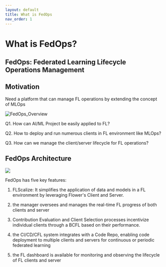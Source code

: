 ```yaml
---
layout: default
title: What is FedOps
nav_order: 1
---
```


# What is FedOps?

## **FedOps: Federated Learning Lifecycle Operations Management**

## Motivation


 Need a platform that can manage FL operations by extending the concept of MLOps


![FedOps_Overview](./img/FedOps_Overview.PNG)

  Q1. How can AI/ML Project be easily applied to FL?



  Q2. How to deploy and run numerous clients in FL       environment like MLOps?



  Q3. How can we manage the client/server lifecycle for FL operations?

## FedOps Architecture

![](./img/architecture.PNG)

FedOps has five key features:

1. FLScalize: It simplifies the application of data and models in a FL environment by leveraging Flower's Client and Server.

2.  the manager oversees and manages the real-time FL progress of both clients and server
3. Contribution Evaluation and Client Selection processes incentivize individual clients through a BCFL based on their performance.

4. the CI/CD/CFL system integrates with a Code Repo, 
enabling code deployment to multiple clients and servers for continuous or periodic federated learning

5. the FL dashboard is available for monitoring and observing the lifecycle of FL clients and server
